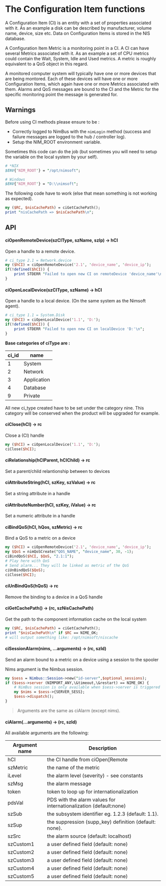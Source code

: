 # The Configuration Item functions

A Configuration Item (CI) is an entity with a set of properties associated 
with it. As an example a disk can be described by manufacturer, volume name, 
device, size etc. Data on Configuration Items is stored in the NIS database. 

A Configuration Item Metric is a monitoring point in a CI. A CI can have 
several Metrics associated with it. As an example a set of CPU metrics could 
contain the Wait, System, Idle and Used metrics.  A metric is roughly 
equivalent to a QoS object in this regard. 

A monitored computer system will typically have one or more devices that are 
being montored. Each of these devices will have one or more Configuration 
Items, which again have one or more Metrics associated with them. Alarms and
QoS messages are bound to the CI and the Metric for the specific monitoring 
point the message is generated for.

## Warnings

Before using CI methods please ensure to be :
- Correctly logged to NimBus with the `nimLogin` method (success and failure messages are logged to the hub / controller log).
- Setup the NIM_ROOT environment variable.

Sometimes this code can do the job (but sometimes you will need to setup the variable on the local system by your self).

```perl
# *NIX
$ENV{'NIM_ROOT'} = "/opt/nimsoft";
```

```perl
# Windows
$ENV{'NIM_ROOT'} = "D:\\nimsoft";
```

The following code have to work (else that mean something is not working as expected).
```perl
my ($RC, $nisCachePath) = ciGetCachePath();
print "nisCachePath => $nisCachePath\n";
```

## API

#### ciOpenRemoteDevice(szCIType, szName, szIp) -> hCI
Open a handle to a remote device.

```perl
# ci_type 2.1 = Network.device
my ($hCI) = ciOpenRemoteDevice('2.1', 'device_name', 'device_ip');
if(!defined($hCI)) {
    print STDERR "Failed to open new CI on remoteDevice 'device_name'\n";
}
```

#### ciOpenLocalDevice(szCIType, szName) -> hCI
Open a handle to a local device. (On the same system as the Nimsoft agent).

```perl
# ci_type 1.1 = System.Disk
my ($hCI) = ciOpenLocalDevice('1.1', 'D:');
if(!defined($hCI)) {
    print STDERR "Failed to open new CI on localDevice 'D:'\n";
}
```

**Base categories of ciType are :**

| ci_id | name |
| --- | --- |
| 1 | System |
| 2 | Network |
| 3 | Application |
| 4 | Database |
| 9 | Private |

All new ci_type created have to be set under the category nine. This category will be conserved when the product will be upgraded for example.

#### ciClose(hCI) -> rc
Close a (CI) handle

```perl
my ($hCI) = ciOpenLocalDevice('1.1', 'D:');
ciClose($hCI);
```

#### ciRelationship(hCIParent, hCIChild) -> rc
Set a parent/child relantionship between to devices

#### ciAttributeString(hCI, szKey, szValue) -> rc
Set a string attribute in a handle 

#### ciAttributeNumber(hCI, szKey, iValue) -> rc
Set a numeric attribute in a handle 

#### ciBindQoS(hCI, hQos, szMetric) -> rc
Bind a QoS to a metric on a device

```perl
my ($hCI) = ciOpenRemoteDevice('2.1', 'device_name', 'device_ip');
my $QoS = nimQoSCreate("QOS_NAME", "device_name", 30, -1);
ciBindQoS($hCI, $QoS, "2.1:1");
# Play here with QoS
# Send alarm... They will be linked as metric of the QoS
ciUnBindQoS($QoS);
ciClose($hCI);
```

#### ciUnBindQoS(hQoS) -> rc
Remove the binding to a device in a QoS handle

#### ciGetCachePath() -> (rc, szNisCachePath)
Get the path to the component information cache on the local system

```perl
my ($RC, $nisCachePath) = ciGetCachePath();
print "$nisCachePath\n" if $RC == NIME_OK;
# will output something like: /opt/nimsoft/niscache
```

#### ciSessionAlarm(nims, ...arguments) -> (rc, szId)
Send an alarm bound to a metric on a device using a session to the spooler

Nims argument is the Nimbus session.

```perl
my $sess = Nimbus::Session->new("id-server",$optional_sessions);
if ($sess->server (NIMPORT_ANY,\&timeout,\&restart) == NIME_OK) {
    # NimBus session is only available when $sess->server is triggered and when it returned NIME_OK
    my $nims = $sess->{SERVER_SESS};
    $sess->dispatch();
}
```

> Arguments are the same as ciAlarm (except nims).

#### ciAlarm(...arguments) -> (rc, szId)

All available arguments are the following: 

| Argument name | Description |
| --- | --- |
| hCI | the CI handle from ciOpen[Remote|Local]Device |
| szMetric | the name of the metric |
| iLevel | the alarm level (severity) - see constants |
| szMsg | the alarm message |
| token | token to loop up for internationalization |
| pdsVal | PDS with the alarm values for internationalization (default:none) |
| szSub | the subsystem identifier eg. 1.2.3 (default: 1.1). |
| szSup | the suppression (supp_key) definition (default: none). |
| szSrc | the alarm source (default: localhost) |
| szCustom1 | a user defined field (default: none) |
| szCustom2 | a user defined field (default: none) |
| szCustom3 | a user defined field (default: none) |
| szCustom4 | a user defined field (default: none) |
| szCustom5 | a user defined field (default: none) |
